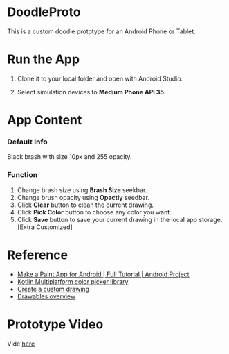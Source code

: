 # DoodleProto
This is a custom doodle prototype for an Android Phone or Tablet.

# Run the App
1. Clone it to your local folder and open with Android Studio.

2. Select simulation devices to **Medium Phone API 35**.

# App Content

### Default Info

Black brash with size 10px and 255 opacity.

### Function
1. Change brash size using **Brash Size** seekbar.
2. Change brush opacity using **Opactiy** seedbar.
3. Click **Clear** button to clean the current drawing.
4. Click **Pick Color** button to choose any color you want.
5. Click **Save** button to save your current drawing in the local app storage. [Extra Customized]

# Reference
- [Make a Paint App for Android | Full Tutorial | Android Project](https://www.youtube.com/watch?v=xGrOHLk60q8)
- [Kotlin Multiplatform color picker library](https://github.com/skydoves/colorpicker-compose)
- [Create a custom drawing](https://developer.android.com/develop/ui/views/layout/custom-views/custom-drawing)
- [Drawables overview](https://developer.android.com/develop/ui/views/graphics/drawables)

# Prototype Video
Vide [here](https://youtu.be/dVsWGPe3Xuc)
